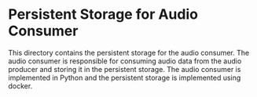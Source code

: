 # Persistent Storage for Audio Consumer
This directory contains the persistent storage for the audio consumer. The audio consumer is responsible for consuming audio data from the audio producer and storing it in the persistent storage. The audio consumer is implemented in Python and the persistent storage is implemented using docker.